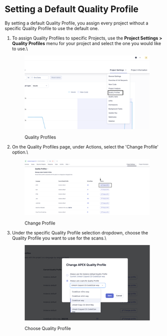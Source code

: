 # Setting a Default Quality Profile

By setting a default Quality Profile, you assign every project without a specific Quality Profile to use the default one.

1.  To assign Quality Profiles to specific Projects, use the **Project Settings > Quality Profiles** menu for your project and select the one you would like to use.\


    <figure><img src="../../../.gitbook/assets/image (1) (1) (1) (1) (1).png" alt=""><figcaption><p>Quality Profiles</p></figcaption></figure>
2.  On the Quality Profiles page, under Actions, select the 'Change Profile' option.\


    <figure><img src="../../../.gitbook/assets/image (1) (1) (1) (1) (1) (1).png" alt=""><figcaption><p>Change Profile</p></figcaption></figure>
3.  Under the specific Quality Profile selection dropdown, choose the Quality Profile you want to use for the scans.\


    <figure><img src="../../../.gitbook/assets/image (2) (1) (1).png" alt=""><figcaption><p>Choose Quality Profile</p></figcaption></figure>

